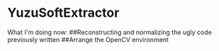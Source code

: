 # YuzuSoftExtractor
What I'm doing now: 
##Reconstructing and normalizing the ugly code previously written
##Arrange the OpenCV environment

